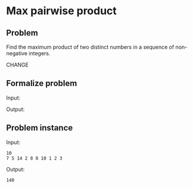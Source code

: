 # Max pairwise product
## Problem
Find the maximum product of two distinct numbers in a sequence of non-negative integers.

CHANGE

## Formalize problem
Input:

Output:

## Problem instance
Input: 

<pre><code>10
7 5 14 2 8 8 10 1 2 3
</code></pre>

Output:
<pre><code>140
</code></pre>
